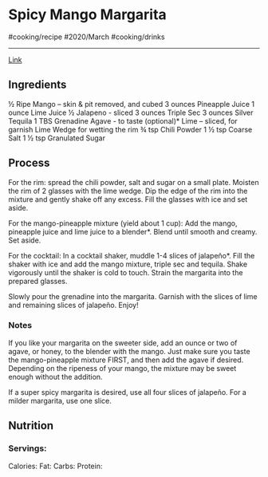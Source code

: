 # Spicy Mango Margarita
#cooking/recipe #2020/March #cooking/drinks
- - - -
[Link](https://www.nospoonnecessary.com/spicy-sunset-margarita-on-the-rocks/)

## Ingredients
½ Ripe Mango – skin & pit removed, and cubed
3 ounces Pineapple Juice
1 ounce Lime Juice
½ Jalapeno - sliced
3 ounces Triple Sec
3 ounces Silver Tequila
1 TBS Grenadine
Agave - to taste (optional)*
Lime – sliced, for garnish
Lime Wedge for wetting the rim
¾ tsp Chili Powder
1 ½ tsp Coarse Salt
1 ½ tsp Granulated Sugar

## Process
For the rim: spread the chili powder, salt and sugar on a small plate. Moisten the rim of 2 glasses with the lime wedge. Dip the edge of the rim into the mixture and gently shake off any excess. Fill the glasses with ice and set aside.

For the mango-pineapple mixture (yield about 1 cup): Add the mango, pineapple juice and lime juice to a blender*. Blend until smooth and creamy. Set aside.

For the cocktail: In a cocktail shaker, muddle 1-4 slices of jalapeño*. Fill the shaker with ice and add the mango mixture, triple sec and tequila. Shake vigorously until the shaker is cold to touch. Strain the margarita into the prepared glasses. 

Slowly pour the grenadine into the margarita. Garnish with the slices of lime and remaining slices of jalapeño. Enjoy!

### Notes
If you like your margarita on the sweeter side, add an ounce or two of agave, or honey, to the blender with the mango. Just make sure you taste the mango-pineapple mixture FIRST, and then add the agave if desired. Depending on the ripeness of your mango, the mixture may be sweet enough without the addition.

If a super spicy margarita is desired, use all four slices of jalapeño. For a milder margarita, use one slice.

## Nutrition
### Servings:
Calories: 
Fat: 
Carbs: 
Protein: 